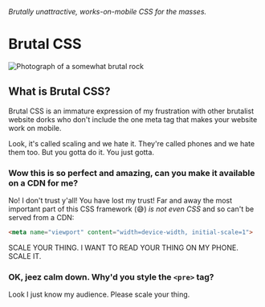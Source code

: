 
*Brutally unattractive, works-on-mobile CSS for the masses.*

# Brutal CSS 

![Photograph of a somewhat brutal rock](https://upload.wikimedia.org/wikipedia/commons/thumb/b/b2/Enchanted_Rock%2C_boulder.jpg/640px-Enchanted_Rock%2C_boulder.jpg)

## What is Brutal CSS?

Brutal CSS is an immature expression of my frustration with other brutalist website dorks who don't include the one meta tag that makes your website work on mobile.

Look, it's called scaling and we hate it. They're called phones and we hate them too. But you gotta do it. You just gotta.

### Wow this is so perfect and amazing, can you make it available on a CDN for me?

No! I don't trust y'all! You have lost my trust! Far and away the most important part of this CSS framework (:sweat_smile:) *is not even CSS* and so can't be served from a CDN:

```html
<meta name="viewport" content="width=device-width, initial-scale=1">
```

SCALE YOUR THING. I WANT TO READ YOUR THING ON MY PHONE. SCALE IT.

### OK, jeez calm down. Why'd you style the `<pre>` tag?

Look I just know my audience. Please scale your thing.
